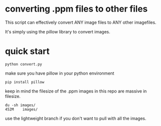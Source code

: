 # converting .ppm files to other files

This script can effectively convert ANY image files to ANY other imagefiles.

It's simply using the pillow library to convert images.

# quick start

```console
python convert.py
```

make sure you have pillow in your python environment
```console
pip install pillow
```

keep in mind the filesize of the .ppm images in this repo are massive in filesize.
```console
du -sh images/
452M    images/
```

use the lightweight branch if you don't want to pull with all the images.

